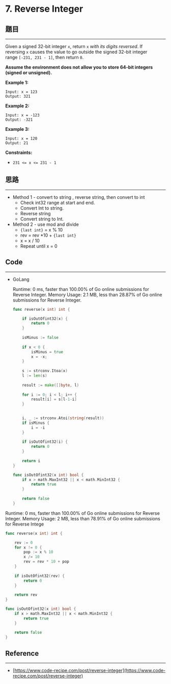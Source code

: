 # 7. Reverse Integer

## 題目

---

Given a signed 32-bit integer `x`, return `x` *with its digits reversed*. If reversing `x` causes the value to go outside the signed 32-bit integer range `[-231, 231 - 1]`, then return `0`.

**Assume the environment does not allow you to store 64-bit integers (signed or unsigned).**

**Example 1:**

```
Input: x = 123
Output: 321

```

**Example 2:**

```
Input: x = -123
Output: -321

```

**Example 3:**

```
Input: x = 120
Output: 21

```

**Constraints:**

- `231 <= x <= 231 - 1`

## 思路

---

- Method 1 - convert to string , reverse string,  then convert to int
    - Check int32 range at start and end.
    - Convert Int to string.
    - Reverse string
    - Convert string to Int.
- Method 2 -  use mod and divide
    - `{last int}`  = x % 10
    - rev = rev *10 + `{last int}`
    - x = x / 10
    - Repeat until x = 0

## Code

---

- GoLang
    
    Runtime: 0 ms, faster than 100.00% of Go online submissions for Reverse Integer.
    Memory Usage: 2.1 MB, less than 28.87% of Go online submissions for Reverse Integer.
    
    ```go
    func reverse(x int) int {
    
        if isOutOfint32(x) {
            return 0
        }
        
        isMinus := false
        
        if x < 0 {
            isMinus = true
            x = -x;
        }
        
        s := strconv.Itoa(x)
        l := len(s)
        
        result := make([]byte, l)
        
        for i := 0; i < l; i++ {
            result[i] = s[l-1-i]
        }
        
    
        i, _ := strconv.Atoi(string(result))
        if isMinus {
            i = -i
        }
        
        if isOutOfint32(i) {
            return 0
        }
        
        return i
    }
    
    func isOutOfint32(x int) bool {
        if x > math.MaxInt32 || x < math.MinInt32 {
            return true
        }
        
        return false
    }
    ```
    

Runtime: 0 ms, faster than 100.00% of Go online submissions for Reverse Integer.
Memory Usage: 2 MB, less than 78.91% of Go online submissions for Reverse Intege

```go
func reverse(x int) int {

    rev := 0
    for x != 0 {
        pop := x % 10
        x /= 10
        rev = rev * 10 + pop
    }
    
    if isOutOfint32(rev) {
        return 0
    }
    
    return rev
}

func isOutOfint32(x int) bool {
    if x > math.MaxInt32 || x < math.MinInt32 {
        return true
    }
    
    return false
}
```

## Reference

---

- [https://www.code-recipe.com/post/reverse-integer](https://www.code-recipe.com/post/reverse-integer)